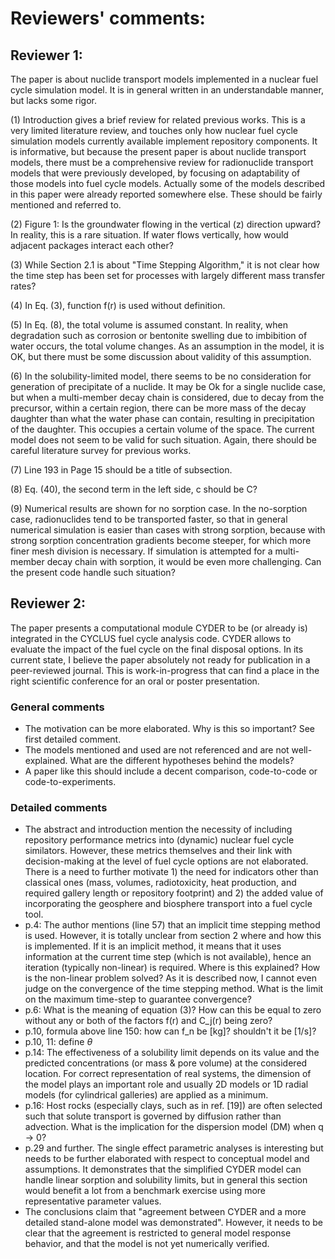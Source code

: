 
# Reviewers' comments:

## Reviewer 1: 

The paper is about nuclide transport models implemented in a nuclear fuel cycle simulation model. It is in general written in an understandable manner, but lacks some rigor.

(1) Introduction gives a brief review for related previous works. This is a very limited literature review, and touches only how nuclear fuel cycle simulation models currently available implement repository components. It is informative, but because the present paper is about nuclide transport models, there must be a comprehensive review for radionuclide transport models that were previously developed, by focusing on adaptability of those models into fuel cycle models. Actually some of the models described in this paper were already reported somewhere else. These should be fairly mentioned and referred to.

(2) Figure 1: Is the groundwater flowing in the vertical (z) direction upward? In reality, this is a rare situation. If water flows vertically, how would adjacent packages interact each other?

(3) While Section 2.1 is about "Time Stepping Algorithm," it is not clear how the time step has been set for processes with largely different mass transfer rates?

(4) In Eq. (3), function f(r) is used without definition.

(5) In Eq. (8), the total volume is assumed constant. In reality, when degradation such as corrosion or bentonite swelling due to imbibition of water occurs, the total volume changes. As an assumption in the model, it is OK, but there must be some discussion about validity of this assumption.

(6) In the solubility-limited model, there seems to be no consideration for generation of precipitate of a nuclide. It may be Ok for a single nuclide case, but when a multi-member decay chain is considered, due to decay from the precursor, within a certain region, there can be more mass of the decay daughter than what the water phase can contain, resulting in precipitation of the daughter. This occupies a certain volume of the space. The current model does not seem to be valid for such situation. Again, there should be careful literature survey for previous works.

(7) Line 193 in Page 15 should be a title of subsection.

(8) Eq. (40), the second term in the left side, c should be C?

(9) Numerical results are shown for no sorption case. In the no-sorption case, radionuclides tend to be transported faster, so that in general numerical simulation is easier than cases with strong sorption, because with strong sorption concentration gradients become steeper, for which more finer mesh division is necessary. If simulation is attempted for a multi-member decay chain with sorption, it would be even more challenging. Can the present code handle such situation?



## Reviewer 2: 

The paper presents a computational module CYDER to be (or already is) integrated in the CYCLUS fuel cycle analysis code. CYDER allows to evaluate the impact of the fuel cycle on the final disposal options. In its current state, I believe the paper absolutely not ready for publication in a peer-reviewed journal. This is work-in-progress that can find a place in the right scientific conference for an oral or poster presentation.

### General comments

- The motivation can be more elaborated. Why is this so important? See first detailed comment.
- The models mentioned and used are not referenced and are not well-explained. What are the different hypotheses behind the models?
- A paper like this should include a decent comparison, code-to-code or code-to-experiments.


### Detailed comments

- The abstract and introduction mention the necessity of including repository performance metrics into (dynamic) nuclear fuel cycle similators. However, these metrics themselves and their link with decision-making at the level of fuel cycle options are not elaborated. There is a need to further motivate 1) the need for indicators other than classical ones (mass, volumes, radiotoxicity, heat production, and required gallery length or repository footprint) and 2) the added value of incorporating the geosphere and biosphere transport into a fuel cycle tool.
- p.4: The author mentions (line 57) that an implicit time stepping method is used. However, it is totally unclear from section 2 where and how this is implemented. If it is an implicit method, it means that it uses information at the current time step (which is not available), hence an iteration (typically non-linear) is required. Where is this explained? How is the non-linear problem solved? As it is described now, I cannot even judge on the convergence of the time stepping method. What is the limit on the maximum time-step to guarantee convergence?
- p.6: What is the meaning of equation (3)? How can this be equal to zero without any or both of the factors f(r) and C_j(r) being zero?
- p.10, formula above line 150: how can f_n be [kg]? shouldn't it be [1/s]?
- p.10, 11: define $\theta$
- p.14: The effectiveness of a solubility limit depends on its value and the predicted concentrations (or mass & pore volume) at the considered location. For correct representation of real systems, the dimension of the model plays an important role and usually 2D models or 1D radial models (for cylindrical galleries) are applied as a minimum.
- p.16: Host rocks (especially clays, such as in ref. [19]) are often selected such that solute transport is governed by diffusion rather than advection. What is the implication for the dispersion model (DM) when q -> 0?
- p.29 and further. The single effect parametric analyses is interesting but needs to be further elaborated with respect to conceptual model and assumptions. It demonstrates that the simplified CYDER model can handle linear sorption and solubility limits, but in general this section would benefit a lot from a benchmark exercise using more representative parameter values.
- The conclusions claim that "agreement between CYDER and a more detailed stand-alone model was demonstrated". However, it needs to be clear that the agreement is restricted to general model response behavior, and that the model is not yet numerically verified.





